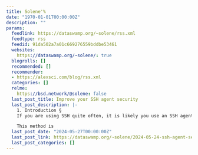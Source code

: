 ```yaml
---
title: Solene'%
date: "1970-01-01T00:00:00Z"
description: ""
params:
  feedlink: https://dataswamp.org/~solene/rss.xml
  feedtype: rss
  feedid: 91da502a7a01c669276559bddbe53461
  websites:
    https://dataswamp.org/~solene/: true
  blogrolls: []
  recommended: []
  recommender:
  - https://alexsci.com/blog/rss.xml
  categories: []
  relme:
    https://bsd.network/@solene: false
  last_post_title: Improve your SSH agent security
  last_post_description: |-
    1. Introduction §
    If you are using SSH quite often, it is likely you use an SSH agent which stores your private key in memory so you do not have to type your password every time.

    This method is
  last_post_date: "2024-05-27T00:00:00Z"
  last_post_link: https://dataswamp.org/~solene/2024-05-24-ssh-agent-security-enhancement.html
  last_post_categories: []
---
```

